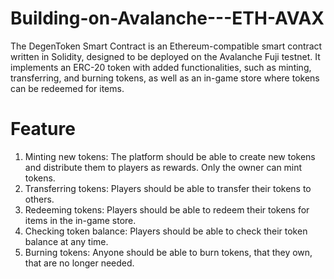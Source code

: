 # Building-on-Avalanche---ETH-AVAX

The DegenToken Smart Contract is an Ethereum-compatible smart contract written in Solidity, designed to be deployed on the Avalanche Fuji testnet. It implements an ERC-20 token with added functionalities, such as minting, transferring, and burning tokens, as well as an in-game store where tokens can be redeemed for items.

#  Feature 

1.  Minting new tokens: The platform should be able to create new tokens and distribute them to players as rewards. Only the owner can mint tokens.
2.  Transferring tokens: Players should be able to transfer their tokens to others.
3.  Redeeming tokens: Players should be able to redeem their tokens for items in the in-game store.
4.  Checking token balance: Players should be able to check their token balance at any time.
5.  Burning tokens: Anyone should be able to burn tokens, that they own, that are no longer needed.
